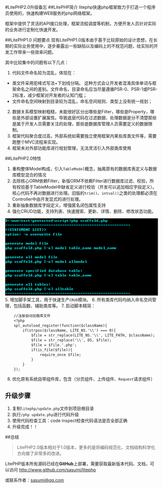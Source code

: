 #LitePHP2.0升级备忘
##LitePHP简介
litephp快速php框架致力于打造一个程序员使用的，快速构建WEB服务的php网络框架。

框架中提供了灵活的API接口处理，框架流程调度等机制，方便开发人员针对实际的业务进行定制化快速开发。

##LitePHP1.0 问题要点
现有LitePHP1.0版本由于基于比较原始的设计思想，在长期的实际业务使用中，逐步暴露出一些缺陷以及编码上的不规范问题，给实际的开发工作带来一些效率问题。

其中比较集中的问题有以下几点：

1. 代码文件命名较为混乱，体现在：
 - 类文件采用驼峰式写法+下划线分隔。 这种方式会让开发者混淆具体单词与框架命名之间的差别。文件命名、目录命名应当尽量遵循PSR-0、PSR-1或PSR-2标准，减少框架对开发者的认知门槛；
 - 文件命名空间映射到目录较为混乱，命名空间规则、类型上没有统一规划；
2. 数据关系模型映射粗糙，未能很好区分出哪些是Filter，哪些是Property，哪些是外部设置扩展属性。导致底层代码在过滤数据、处理数据是分不清楚那些是属于开发人员需要关注的处理，那些是数据库管理人员需要定义的数据限制。
3. 框架代码聚合度过高，外部系统如需要独立使用框架内某些库类文件等，需要跑整个MVC流程来实现。
4. 框架未对外部功能库进行规划管理，无法灵活引入外部类库使用

##LitePHP2.0特性
1. 重构整体Model构成，引入`TableModel`概念，抽离原有的数据库表定义与数据库模型混合的情况
2. 去除核心ORM依赖Filter，新版ORM不依赖Filter进行数据库过滤、校验，所有校验基于TableModel中缺省定义进行校验（开发可以追加相应字段定义）。核心代码不再对数据进行处理。旧版的`trim()`、`intval()`之类的处理都必须在Controller中由开发显式的进行处理。
3. 重新抽象数据库字段定义，增强匿名闭包属性支持
4. 强化CRUD功能，支持列表、快速搜索、更新、详情、删除、修改状态功能。

  ![Alt tup](src/test.png)
5. 增加脚手架工具，用于快速生产`CRUD`模块。
6. 所有类库代码均纳入命名空间管理，包括函数、辅助类库等。
7. 启动脚本精简：

        //注册自动加载库文件
		<?php
		spl_autoload_register(function($className){
			if(strpos($className, LITE_NS.'\\') === 0){
				$file = str_replace(LITE_NS.'\\', LITE_PATH, $className);
				$file = str_replace('\\', DS, $file);
				$file = $file.'.php';
				if(is_file($file)){
					require_once $file;
				}
			}
		});

8. 优化原有系统自带组件库，包含（分页组件、上传组件、`Request`请求组件）

## 升级步骤
1. 复制`litephp/update.php`文件到项目根目录
2. 执行`/php update.php`进行代码升级
3. 使用代码检查工具：code inspect检查代码语法是否全部正确
4. 升级完成！！

##总结
> LitePHP2.0版本相对于1.0版本，更多的是将编码规范化、文档结构科学化方向做了非常多的改进。

LitePHP版本所有源码已经在**GitHub**上部署，需要获取最新版本代码、文档，可以访问 <http://www.github.com/sasumi/litephp>

或联系作者：<sasumi@qq.com>